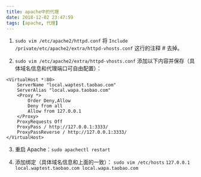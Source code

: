 ```yaml
---
title: apache中的代理
date: 2018-12-02 23:47:59
tags: [apache, 代理]
---
```


1. `sudo vim /etc/apache2/httpd.conf`
将 `Include /private/etc/apache2/extra/httpd-vhosts.conf` 这行的注释 # 去掉。

2. `sudo vim /etc/apache2/extra/httpd-vhosts.conf`
添加以下内容并保存（具体域名信息和代理端口可自由配置）：
```
<VirtualHost *:80>
    ServerName "local.waptest.taobao.com"
    ServerAlias "local.wapa.taobao.com"
    <Proxy *>
        Order Deny,Allow
        Deny from all
        Allow from 127.0.0.1
    </Proxy>
    ProxyRequests Off
    ProxyPass / http://127.0.0.1:3333/
    ProxyPassReverse / http://127.0.0.1:3333/
</VirtualHost>
```
3. 重启 Apache：`sudo apachectl restart`

4. 添加绑定（具体域名信息和上面的一致）：
`sudo vim /etc/hosts`
`127.0.0.1 local.waptest.taobao.com local.wapa.taobao.com`
